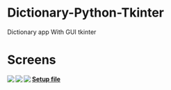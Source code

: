 # Dictionary-Python-Tkinter
Dictionary app With GUI tkinter
# Screens
<img align="left" src="https://github.com/hemidvs/Dictionary-Python-Tkinter/blob/master/screens/1.PNG?raw=true" />


<img align="left" src="https://github.com/hemidvs/Dictionary-Python-Tkinter/blob/master/screens/2.PNG?raw=true" />


<img align="left" src="https://github.com/hemidvs/Dictionary-Python-Tkinter/blob/master/screens/3.PNG?raw=true" />


**[Setup file](https://github.com/hemidvs/Dictionary-Python-Tkinter/blob/master/dict-setup.exe)**


